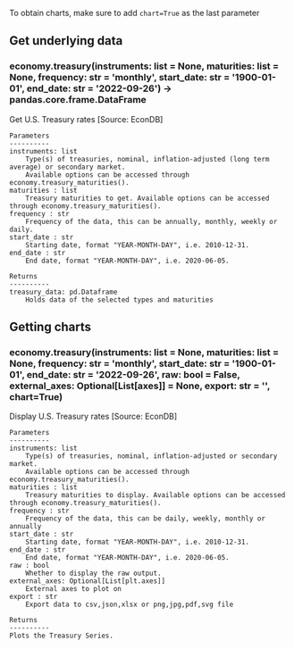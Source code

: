 To obtain charts, make sure to add `chart=True` as the last parameter

## Get underlying data 
### economy.treasury(instruments: list = None, maturities: list = None, frequency: str = 'monthly', start_date: str = '1900-01-01', end_date: str = '2022-09-26') -> pandas.core.frame.DataFrame

Get U.S. Treasury rates [Source: EconDB]

    Parameters
    ----------
    instruments: list
        Type(s) of treasuries, nominal, inflation-adjusted (long term average) or secondary market.
        Available options can be accessed through economy.treasury_maturities().
    maturities : list
        Treasury maturities to get. Available options can be accessed through economy.treasury_maturities().
    frequency : str
        Frequency of the data, this can be annually, monthly, weekly or daily.
    start_date : str
        Starting date, format "YEAR-MONTH-DAY", i.e. 2010-12-31.
    end_date : str
        End date, format "YEAR-MONTH-DAY", i.e. 2020-06-05.

    Returns
    ----------
    treasury_data: pd.Dataframe
        Holds data of the selected types and maturities

## Getting charts 
### economy.treasury(instruments: list = None, maturities: list = None, frequency: str = 'monthly', start_date: str = '1900-01-01', end_date: str = '2022-09-26', raw: bool = False, external_axes: Optional[List[axes]] = None, export: str = '', chart=True)

Display U.S. Treasury rates [Source: EconDB]

    Parameters
    ----------
    instruments: list
        Type(s) of treasuries, nominal, inflation-adjusted or secondary market.
        Available options can be accessed through economy.treasury_maturities().
    maturities : list
        Treasury maturities to display. Available options can be accessed through economy.treasury_maturities().
    frequency : str
        Frequency of the data, this can be daily, weekly, monthly or annually
    start_date : str
        Starting date, format "YEAR-MONTH-DAY", i.e. 2010-12-31.
    end_date : str
        End date, format "YEAR-MONTH-DAY", i.e. 2020-06-05.
    raw : bool
        Whether to display the raw output.
    external_axes: Optional[List[plt.axes]]
        External axes to plot on
    export : str
        Export data to csv,json,xlsx or png,jpg,pdf,svg file

    Returns
    ----------
    Plots the Treasury Series.
